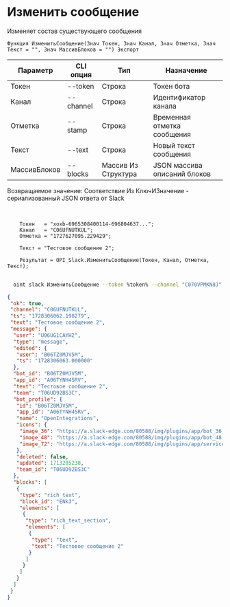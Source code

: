 ﻿---
sidebar_position: 3
---

# Изменить сообщение
 Изменяет состав существующего сообщения



`Функция ИзменитьСообщение(Знач Токен, Знач Канал, Знач Отметка, Знач Текст = "", Знач МассивБлоков = "") Экспорт`

  | Параметр | CLI опция | Тип | Назначение |
  |-|-|-|-|
  | Токен | --token | Строка | Токен бота |
  | Канал | --channel | Строка | Идентификатор канала |
  | Отметка | --stamp | Строка | Временная отметка сообщения |
  | Текст | --text | Строка | Новый текст сообщения |
  | МассивБлоков | --blocks | Массив Из Структура | JSON массива описаний блоков |

  
  Возвращаемое значение:   Соответствие Из КлючИЗначение - сериализованный JSON ответа от Slack

<br/>




```bsl title="Пример кода"
    Токен   = "xoxb-6965308400114-696804637...";
    Канал   = "C06UFNUTKUL";
    Отметка = "1727627095.229429";

    Текст = "Тестовое сообщение 2";

    Результат = OPI_Slack.ИзменитьСообщение(Токен, Канал, Отметка, Текст);
```



```sh title="Пример команды CLI"
    
  oint slack ИзменитьСообщение --token %token% --channel "C070VPMKN8J" --stamp "1714146538.221929" --text "Тестовое сообщение 2" --blocks %blocks%

```

```json title="Результат"
{
 "ok": true,
 "channel": "C06UFNUTKUL",
 "ts": "1728306062.198279",
 "text": "Тестовое сообщение 2",
 "message": {
  "user": "U06UG1CAYH2",
  "type": "message",
  "edited": {
   "user": "B06TZ0MJV5M",
   "ts": "1728306063.000000"
  },
  "bot_id": "B06TZ0MJV5M",
  "app_id": "A06TYNH45RV",
  "text": "Тестовое сообщение 2",
  "team": "T06UD92BS3C",
  "bot_profile": {
   "id": "B06TZ0MJV5M",
   "app_id": "A06TYNH45RV",
   "name": "OpenIntegrations",
   "icons": {
    "image_36": "https://a.slack-edge.com/80588/img/plugins/app/bot_36.png",
    "image_48": "https://a.slack-edge.com/80588/img/plugins/app/bot_48.png",
    "image_72": "https://a.slack-edge.com/80588/img/plugins/app/service_72.png"
   },
   "deleted": false,
   "updated": 1713205238,
   "team_id": "T06UD92BS3C"
  },
  "blocks": [
   {
    "type": "rich_text",
    "block_id": "ENk3",
    "elements": [
     {
      "type": "rich_text_section",
      "elements": [
       {
        "type": "text",
        "text": "Тестовое сообщение 2"
       }
      ]
     }
    ]
   }
  ]
 }
}
```
